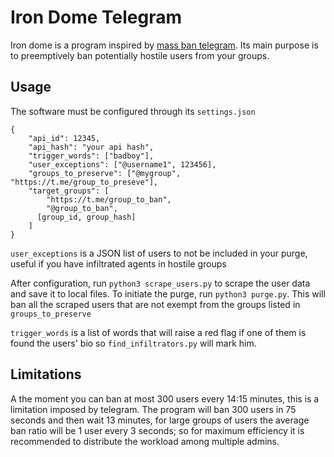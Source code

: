 # Iron Dome Telegram
Iron dome is a program inspired by [mass ban telegram](https://github.com/egonalbrecht/mass_ban_telegram).
Its main purpose is to preemptively ban potentially hostile users from your groups.

## Usage

The software must be configured through its `settings.json`
```
{
    "api_id": 12345,
    "api_hash": "your api hash",
    "trigger_words": ["badboy"],
    "user_exceptions": ["@username1", 123456],
    "groups_to_preserve": ["@mygroup", "https://t.me/group_to_preseve"],
    "target_groups": [
	    "https://t.me/group_to_ban",
	    "@group_to_ban",
      [group_id, group_hash]
    ]
}
```
`user_exceptions` is a JSON list of users to not be included in your purge, useful if you have infiltrated agents
in hostile groups

After configuration, run `python3 scrape_users.py` to scrape the user data and save it to local files.
To initiate the purge, run `python3 purge.py`. This will ban all the scraped users that are not exempt from the
groups listed in `groups_to_preserve`

`trigger_words` is a list of words that will raise a red flag if one of them is found the users' bio so
`find_infiltrators.py` will mark him.

## Limitations
A the moment you can ban at most 300 users every 14:15 minutes, this is a limitation imposed by telegram.
The program will ban 300 users in 75 seconds and then wait 13 minutes, for large groups of users the average ban
ratio will be 1 user every 3 seconds; so for maximum efficiency it is recommended to distribute the workload
among multiple admins.
